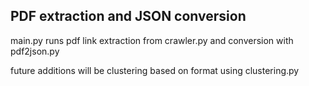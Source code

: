 ## PDF extraction and JSON conversion

main.py runs pdf link extraction from crawler.py and conversion with pdf2json.py

future additions will be clustering based on format using clustering.py